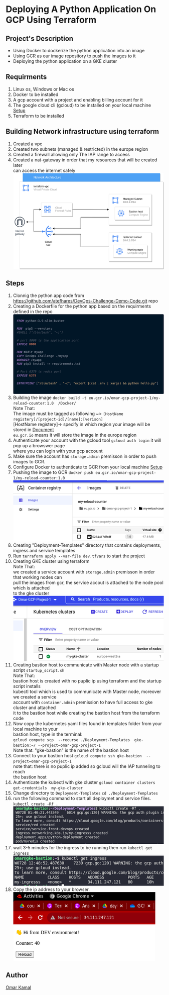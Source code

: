 # Deploying A Python Application On GCP Using Terraform

## Project's Description

- Using Docker to dockerize the python application into an image
- Using GCR as our image repository to push the images to it
- Deploying the python application on a GKE cluster


## Requirments

1. Linux os, Windows or Mac os  
2. Docker to be installed 
3. A gcp account with a project and enabling billing account for it
4. The google cloud cli (gcloud) to be installed on your local machine [ Setup ](https://cloud.google.com/sdk/docs/install)
5. Terraform to be installed 


## Building Network infrastructure using terraform 

1. Created a vpc 
2. Created two subnets (managed & restricted) in the europe region
3. Created a firewall allowing only The IAP range to access 
4. Created a nat-gateway in order that my resources that will be created later <br />
   can access the internet safely<br /> 
![](./images/network.png "The example")


## Steps

1. Clonnig the python app code from https://github.com/atefhares/DevOps-Challenge-Demo-Code.git repo
2. Creating a Dockerfile for the python app based on the requirments defined in the repo  
![](./images/docker.png "The dockerfile")
3. Building the image `docker build -t eu.gcr.io/omar-gcp-project-1/my-reload-counter:1.0  /Docker/` <br /> 
    Note That: <br />
    The image must be tagged as following ~> `[HostName registery]/[project-id]/[name]:[verison]` <br /> 
    [HostName registery]-> specify in which region your image will be stored in [ Document ](https://cloud.google.com/container-registry/docs/pushing-and-pulling)<br />
    `eu.gcr.io` means it will store the image in the europe region 
4. Authenticate your account with the gcloud tool `gcloud auth login` it will pop up a browswer page  <br /> 
   where you can login with your gcp account
5. Make sure the account has `storage.admin` premisson in order to push images to GCR.
6. Configure Docker to authenticate to GCR from your local machine [Setup](https://cloud.google.com/container-registry/docs/advanced-authentication)
7. Pushing the image to GCR `docker push eu.gcr.io/omar-gcp-project-1/my-reload-counter:1.0`
![](./images/gcr.png "The gcr")
8. Creating "Deployment-Templates" directory that contains deployments, ingress and service templates
9. Run `terraform apply --var-file dev.tfvars` to start the project
9. Creating GKE cluster using terraform <br />
   Note That: <br /> 
    we created a service account with `storage.admin` premisson in order that working nodes can <br />
    pull the images from gcr, the service accout is attached to the node pool which is attached <br />
    to the gke cluster  <br />
![](./images/gke.png "The gke")
10. Creating bastion host to communicate with Master node with a startup script `startup_script.sh`  <br />
    Note That: <br /> 
    bastion host is created with no puplic ip using terraform and the startup script installs <br />
    kubectl tool which is used to communicate with Master node, moreover we created a service<br />
    account with `container.admin` premission to have full access to gke cluster and attached<br />
    it to the bastion host while creating the bastion host from the terraform code
11. Now copy the kubernetes yaml files found in templates folder from your local machine to your <br />
    bastion host, type in the terminal: <br />
    `gcloud compute scp  --recurse ./Deployment-Templates  gke-bastion:~/ --project=omar-gcp-project-1` <br />
    Note that: "gke-bastion" is the name of the bastion host
12. Connect to your bastion host `gcloud compute ssh gke-bastion  --project=omar-gcp-project-1` <br />
    note that: there is no puplic ip added so gcloud will the IAP tunneling to reach <br />
    the bastion host
13. Authenticate the kubectl with gke cluster `gcloud container clusters get-credentials  my-gke-cluster `
14. Change directory to `Deployment-Templates` `cd ./Deployment-Templates`
15. run the following command to start all deploymet and service files. `kubectl create -Rf .`<br />
![](./images/kubectl.png "kubectl")
16. wait 3-5 minutes for the ingress to be running then run `kubectl get ingress`<br />
![](./images/ingress.png "ingress")
17. Copy the ip address to your browser.<br />
![](./images/browser.png "testing")


## Author

[Omar Kamal ](https://www.linkedin.com/in/omar-soliman-617188208/)

